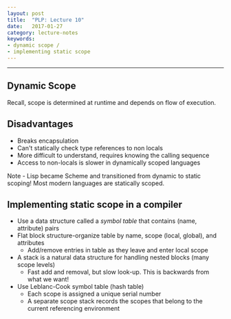 ```yaml
---
layout: post
title:  "PLP: Lecture 10"
date:   2017-01-27
category: lecture-notes
keywords:
- dynamic scope /  
- implementing static scope
---
```


<script type="text/javascript" async
  src="https://cdn.mathjax.org/mathjax/latest/MathJax.js?config=TeX-MML-AM_CHTML">
</script>

<script type="text/x-mathjax-config">
MathJax.Hub.Config({
  TeX: { equationNumbers: { autoNumber: "AMS" } },
  tex2jax: {inlineMath: [['$','$'], ['\\(','\\)']]}
});
</script>

---

## Dynamic Scope

Recall, scope is determined at runtime and depends on flow of execution.

## Disadvantages

* Breaks encapsulation
* Can't statically check type references to non locals
* More difficult to understand, requires knowing the calling sequence
* Access to non-locals is slower in dynamically scoped languages

Note - Lisp became Scheme and transitioned from dynamic to static scoping! Most modern languages are statically scoped. 

## Implementing static scope in a compiler

* Use a data structure called a *symbol table* that contains (name, attribute) pairs
* Flat block structure-organize table by name, scope (local, global), and attributes
    * Add/remove entries in table as they leave and enter local scope
* A stack is a natural data structure for handling nested blocks (many scope levels)
	* Fast add and removal, but slow look-up. This is backwards from what we want!
* Use Leblanc-Cook symbol table (hash table)
    * Each scope is assigned a unique serial number
    * A separate scope stack records the scopes that belong to the current referencing environment